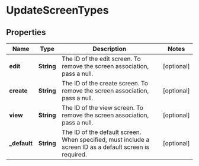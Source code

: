 # UpdateScreenTypes

## Properties
Name | Type | Description | Notes
------------ | ------------- | ------------- | -------------
**edit** | **String** | The ID of the edit screen. To remove the screen association, pass a null. |  [optional]
**create** | **String** | The ID of the create screen. To remove the screen association, pass a null. |  [optional]
**view** | **String** | The ID of the view screen. To remove the screen association, pass a null. |  [optional]
**_default** | **String** | The ID of the default screen. When specified, must include a screen ID as a default screen is required. |  [optional]
